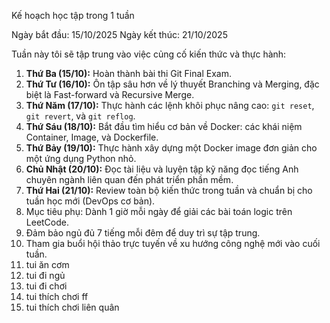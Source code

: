 Kế hoạch học tập trong 1 tuần

Ngày bắt đầu: 15/10/2025
Ngày kết thúc: 21/10/2025

Tuần này tôi sẽ tập trung vào việc củng cố kiến thức và thực hành:

1.  **Thứ Ba (15/10):** Hoàn thành bài thi Git Final Exam.
2.  **Thứ Tư (16/10):** Ôn tập sâu hơn về lý thuyết Branching và Merging, đặc biệt là Fast-forward và Recursive Merge.
3.  **Thứ Năm (17/10):** Thực hành các lệnh khôi phục nâng cao: `git reset`, `git revert`, và `git reflog`.
4.  **Thứ Sáu (18/10):** Bắt đầu tìm hiểu cơ bản về Docker: các khái niệm Container, Image, và Dockerfile.
5.  **Thứ Bảy (19/10):** Thực hành xây dựng một Docker image đơn giản cho một ứng dụng Python nhỏ.
6.  **Chủ Nhật (20/10):** Đọc tài liệu và luyện tập kỹ năng đọc tiếng Anh chuyên ngành liên quan đến phát triển phần mềm.
7.  **Thứ Hai (21/10):** Review toàn bộ kiến thức trong tuần và chuẩn bị cho tuần học mới (DevOps cơ bản).
8.  Mục tiêu phụ: Dành 1 giờ mỗi ngày để giải các bài toán logic trên LeetCode.
9.  Đảm bảo ngủ đủ 7 tiếng mỗi đêm để duy trì sự tập trung.
10. Tham gia buổi hội thảo trực tuyến về xu hướng công nghệ mới vào cuối tuần.
11. tui ăn cơm
12. tui đi ngủ
13. tui đi chơi
14. tui thích chơi ff
15. tui thích chơi liên quân
